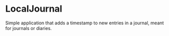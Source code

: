 # LocalJournal
Simple application that adds a timestamp to new entries in a journal, meant for journals or diaries.
